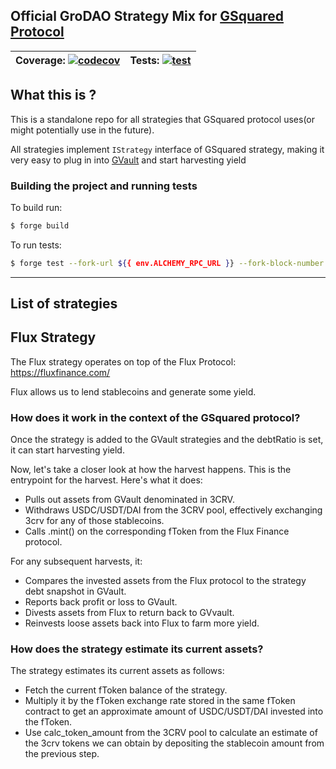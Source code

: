 ## Official GroDAO Strategy Mix for [GSquared Protocol](https://github.com/groLabs/GSquared)

| Coverage: [![codecov](https://codecov.io/gh/groLabs/gro-strategies-mix/graph/badge.svg?token=0iPvKbSGYo)](https://codecov.io/gh/groLabs/gro-strategies-mix)  | Tests: [![test](https://github.com/groLabs/gro-strategies-mix/actions/workflows/test.yml/badge.svg)](https://github.com/groLabs/gro-strategies-mix/actions/workflows/test.yml)  |
|---|---|

## What this is ?

This is a standalone repo for all strategies that GSquared protocol uses(or might potentially use in the future).

All strategies implement `IStrategy` interface of GSquared strategy, making it very easy to plug in into [GVault](https://github.com/groLabs/GSquared/blob/master/contracts/GVault.sol) and start harvesting yield

### Building the project and running tests
To build run:

```bash
$ forge build
```

To run tests:
```bash
$ forge test --fork-url ${{ env.ALCHEMY_RPC_URL }} --fork-block-number XXX -vv
```

---

## List of strategies
## Flux Strategy
The Flux strategy operates on top of the Flux Protocol: https://fluxfinance.com/

Flux allows us to lend stablecoins and generate some yield.

### How does it work in the context of the GSquared protocol?
Once the strategy is added to the GVault strategies and the debtRatio is set, it can start harvesting yield.

Now, let's take a closer look at how the harvest happens. This is the entrypoint for the harvest. Here's what it does:

- Pulls out assets from GVault denominated in 3CRV.
- Withdraws USDC/USDT/DAI from the 3CRV pool, effectively exchanging 3crv for any of those stablecoins.
- Calls .mint() on the corresponding fToken from the Flux Finance protocol.

For any subsequent harvests, it:
- Compares the invested assets from the Flux protocol to the strategy debt snapshot in GVault.
- Reports back profit or loss to GVault.
- Divests assets from Flux to return back to GVvault.
- Reinvests loose assets back into Flux to farm more yield.

### How does the strategy estimate its current assets?

The strategy estimates its current assets as follows:

- Fetch the current fToken balance of the strategy.
-  Multiply it by the fToken exchange rate stored in the same fToken contract to get an approximate amount of USDC/USDT/DAI invested into the fToken.
- Use calc_token_amount from the 3CRV pool to calculate an estimate of the 3crv tokens we can obtain by depositing the stablecoin amount from the previous step.
